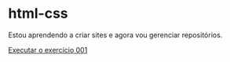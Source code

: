 # html-css
 
Estou aprendendo a criar sites e agora vou gerenciar repositórios.

<a href="https://kaue19santos.github.io/html-css/exercicios/ex001/index.html" target="_blank">Executar o exercício 001</a>